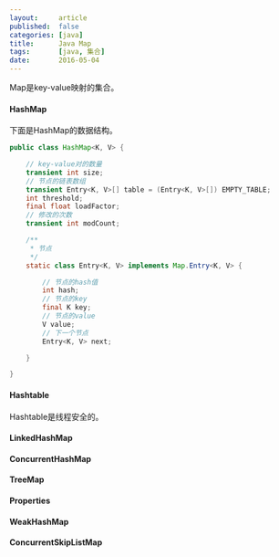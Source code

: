 ```yaml
---
layout:     article
published:  false
categories: [java]
title:      Java Map
tags:       [java, 集合]
date:       2016-05-04
---
```


Map是key-value映射的集合。

#### HashMap

下面是HashMap的数据结构。

```java
public class HashMap<K, V> {

    // key-value对的数量
    transient int size;
    // 节点的链表数组
    transient Entry<K, V>[] table = (Entry<K, V>[]) EMPTY_TABLE;
    int threshold;
    final float loadFactor;
    // 修改的次数
    transient int modCount;

    /**
     * 节点
     */
    static class Entry<K, V> implements Map.Entry<K, V> {

        // 节点的hash值
        int hash;
        // 节点的key
        final K key;
        // 节点的value
        V value;
        // 下一个节点
        Entry<K, V> next;

    }

}
```

#### Hashtable

Hashtable是线程安全的。

#### LinkedHashMap

#### ConcurrentHashMap

#### TreeMap

#### Properties

#### WeakHashMap

#### ConcurrentSkipListMap
